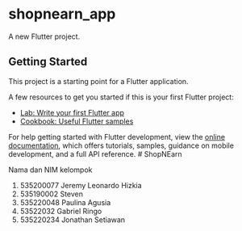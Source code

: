 # shopnearn_app

A new Flutter project.

## Getting Started

This project is a starting point for a Flutter application.

A few resources to get you started if this is your first Flutter project:

- [Lab: Write your first Flutter app](https://docs.flutter.dev/get-started/codelab)
- [Cookbook: Useful Flutter samples](https://docs.flutter.dev/cookbook)

For help getting started with Flutter development, view the
[online documentation](https://docs.flutter.dev/), which offers tutorials,
samples, guidance on mobile development, and a full API reference.
#   S h o p N E a r n 
 

Nama dan NIM kelompok
1. 535200077 Jeremy Leonardo Hizkia 
2. 535190002 Steven 
3. 535220048 Paulina Agusia 
4. 53522032 Gabriel Ringo
5. 535220234 Jonathan Setiawan
